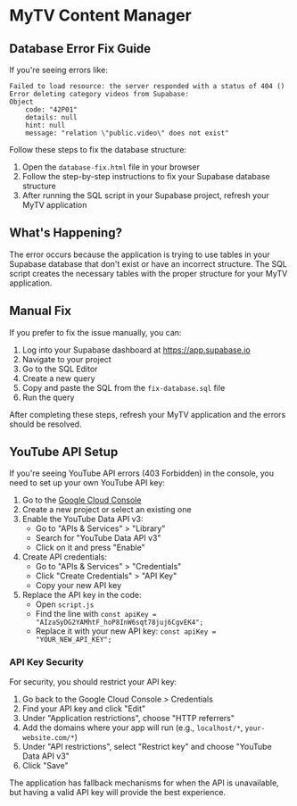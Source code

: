 # MyTV Content Manager

## Database Error Fix Guide

If you're seeing errors like:

```
Failed to load resource: the server responded with a status of 404 ()
Error deleting category videos from Supabase: 
Object
    code: "42P01"
    details: null
    hint: null
    message: "relation \"public.video\" does not exist"
```

Follow these steps to fix the database structure:

1. Open the `database-fix.html` file in your browser
2. Follow the step-by-step instructions to fix your Supabase database structure
3. After running the SQL script in your Supabase project, refresh your MyTV application

## What's Happening?

The error occurs because the application is trying to use tables in your Supabase database that don't exist or have an incorrect structure. The SQL script creates the necessary tables with the proper structure for your MyTV application.

## Manual Fix

If you prefer to fix the issue manually, you can:

1. Log into your Supabase dashboard at https://app.supabase.io
2. Navigate to your project
3. Go to the SQL Editor
4. Create a new query
5. Copy and paste the SQL from the `fix-database.sql` file
6. Run the query

After completing these steps, refresh your MyTV application and the errors should be resolved. 

## YouTube API Setup

If you're seeing YouTube API errors (403 Forbidden) in the console, you need to set up your own YouTube API key:

1. Go to the [Google Cloud Console](https://console.cloud.google.com/)
2. Create a new project or select an existing one
3. Enable the YouTube Data API v3:
   - Go to "APIs & Services" > "Library"
   - Search for "YouTube Data API v3"
   - Click on it and press "Enable"
4. Create API credentials:
   - Go to "APIs & Services" > "Credentials"
   - Click "Create Credentials" > "API Key"
   - Copy your new API key
5. Replace the API key in the code:
   - Open `script.js`
   - Find the line with `const apiKey = "AIzaSyDG2YAMhtF_hoP8InW6sqt78juj6CgvEK4";`
   - Replace it with your new API key: `const apiKey = "YOUR_NEW_API_KEY";`

### API Key Security

For security, you should restrict your API key:
1. Go back to the Google Cloud Console > Credentials
2. Find your API key and click "Edit"
3. Under "Application restrictions", choose "HTTP referrers"
4. Add the domains where your app will run (e.g., `localhost/*`, `your-website.com/*`)
5. Under "API restrictions", select "Restrict key" and choose "YouTube Data API v3"
6. Click "Save"

The application has fallback mechanisms for when the API is unavailable, but having a valid API key will provide the best experience. 
